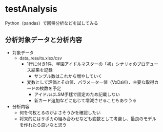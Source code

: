 # testAnalysis
Python（pandas）で回帰分析などを試してみる

## 分析対象データと分析内容
- 対象データ
    - data_results.xlsx/csv
        - 1行に付き1件、学園アイドルマスターの「初」シナリオのプロデュース結果を記録
            - サンプル数はこれから増やしていく
        - 変数として評価とその値、パラメーター値（VoDaVi）、主要な取得カードの枚数を予定
            - アイドルはLSM手毬で固定のため記載しない
            - 新カード追加などに応じて増減させることもありうる
- 分析内容
    - 何を何枚とるのがよさそうかを確認したい
    - 将来的にはサポカの組み合わせなども変数として考慮し、最良のモデルを作れたら良いなと思う

